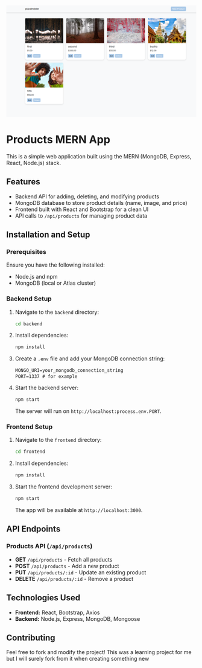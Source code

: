 ![;](https://github.com/notkatsa/products_app/blob/main/site.png?raw=true ";")

# Products MERN App

This is a simple web application built using the MERN (MongoDB, Express, React, Node.js) stack.

## Features
- Backend API for adding, deleting, and modifying products
- MongoDB database to store product details (name, image, and price)
- Frontend built with React and Bootstrap for a clean UI
- API calls to `/api/products` for managing product data

## Installation and Setup

### Prerequisites
Ensure you have the following installed:
- Node.js and npm
- MongoDB (local or Atlas cluster)

### Backend Setup
1. Navigate to the `backend` directory:
   ```sh
   cd backend
   ```
2. Install dependencies:
   ```sh
   npm install
   ```
3. Create a `.env` file and add your MongoDB connection string:
   ```
   MONGO_URI=your_mongodb_connection_string
   PORT=1337 # for example
   ```
4. Start the backend server:
   ```sh
   npm start
   ```
   The server will run on `http://localhost:process.env.PORT`.

### Frontend Setup
1. Navigate to the `frontend` directory:
   ```sh
   cd frontend
   ```
2. Install dependencies:
   ```sh
   npm install
   ```
3. Start the frontend development server:
   ```sh
   npm start
   ```
   The app will be available at `http://localhost:3000`.

## API Endpoints
### Products API (`/api/products`)
- **GET** `/api/products` - Fetch all products
- **POST** `/api/products` - Add a new product
- **PUT** `/api/products/:id` - Update an existing product
- **DELETE** `/api/products/:id` - Remove a product

## Technologies Used
- **Frontend:** React, Bootstrap, Axios
- **Backend:** Node.js, Express, MongoDB, Mongoose

## Contributing
Feel free to fork and modify the project! This was a learning project for me but I will surely
fork from it when creating something new